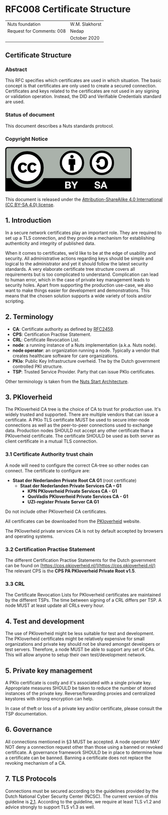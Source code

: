# RFC008 Certificate Structure

|  |  |
| :--- | :--- |
| Nuts foundation | W.M. Slakhorst |
| Request for Comments: 008 | Nedap |
|  | October 2020 |

## Certificate Structure

### Abstract

This RFC specifies which certificates are used in which situation. The basic concept is that certificates are only used to create a secured connection. Certificates and keys related to the certificates are not used in any signing or validation operation. Instead, the DID and Verifiable Credentials standard are used.

### Status of document

This document describes a Nuts standards protocol.

### Copyright Notice

![](../.gitbook/assets/license.png)

This document is released under the [Attribution-ShareAlike 4.0 International \(CC BY-SA 4.0\) license](https://creativecommons.org/licenses/by-sa/4.0/).

## 1.  Introduction

In a secure network certificates play an important role. They are required to set up a TLS connection, and they provide a mechanism for establishing authenticity and integrity of published data.

When it comes to certificates, we’d like to be at the edge of usability and security. All administrative actions regarding keys should be simple and logical to the administrator and yet it should follow the latest security standards. A very elaborate certificate tree structure covers all requirements but is too complicated to understand. Complication can lead to human error, which in the case of private key management leads to security holes. Apart from supporting the production use-case, we also want to make things easier for development and demonstrations. This means that the chosen solution supports a wide variety of tools and/or scripting.

## 2. Terminology

* **CA**: Certificate authority as defined by [RFC2459](https://tools.ietf.org/html/rfc2459).
* **CPS**: Certification Practise Statement.
* **CRL**: Certificate Revocation List. 
* **node**: a running instance of a Nuts implementation \(a.k.a. Nuts node\).
* **node operator**: an organization running a node. Typically a vendor that creates healthcare software for care organizations.
* **PKIo**: Public Key Infrastructure overheid. The by the Dutch government controlled PKI structure.
* **TSP**: Trusted Service Provider. Party that can issue PKIo certificates. 

Other terminology is taken from the [Nuts Start Architecture](rfc001-nuts-start-architecture.md#nuts-start-architecture).

## 3. PKIoverheid

The PKIoverheid CA tree is the choice of CA to trust for production use. It's widely trusted and supported. There are multiple vendors that can issue a certificate. A PKIo TLS certificate MUST be used to secure inter-node connections as well as the peer-to-peer connections used to exchange data. Production nodes SHOULD not accept any other certificate than a PKIoverheid certificate. The certificate SHOULD be used as both server as client certificate in a mutual TLS connection.

### 3.1 Certificate Authority trust chain

A node will need to configure the correct CA-tree so other nodes can connect. The certificate to configure are:

- **Staat der Nederlanden Private Root CA G1** (root certificate)
  - **Staat der Nederlanden Private Services CA – G1**
    - **KPN PKIoverheid Private Services CA - G1**
    - **QuoVadis PKIoverheid Private Services CA - G1** 
    - **UZI-register Private Server CA G1**

Do not include other PKIoverheid CA certificates.

All certificates can be downloaded from the [PKIoverheid](https://cert.pkioverheid.nl/cert-pkioverheid-nl.htm) website.

The PKIoverheid private services CA is not by default accepted by browsers and operating systems.

### 3.2 Certification Practise Statement

The different Certification Practise Statements for the Dutch government can be found on [https://cps.pkioverheid.nl/](https://cps.pkioverheid.nl/) The relevant CPS is the **CPS PA PKIoverheid Private Root v1.5**.

### 3.3 CRL

The Certificate Revocation Lists for PKIoverheid certificates are maintained by the different TSPs. The time between signing of a CRL differs per TSP. A node MUST at least update all CRLs every hour.

## 4. Test and development

The use of PKIoverheid might be less suitable for test and development. The PKIoverheid certificates might be relatively expensive for small organizations and private key should not be shared amongst developers or test servers. Therefore, a node MUST be able to support any set of CAs. This will allow anyone to setup their own test/development network.

## 5. Private key management

A PKIo certificate is costly and it's associated with a single private key. Appropriate measures SHOULD be taken to reduce the number of stored instances of the private key. Reverse/forwarding proxies and centralized keystores with strong encryption can help.

In case of theft or loss of a private key and/or certificate, please consult the TSP documentation.

## 6. Governance

All connections mentioned in §3 MUST be accepted. A node operator MAY NOT deny a connection request other than those using a banned or revoked certificate. A governance framework SHOULD be in place to determine how a certificate can be banned. Banning a certificate does not replace the revoking mechanism of a CA.

## 7. TLS Protocols

Connections must be secured according to the guidelines provided by the Dutch National Cyber Security Center (NCSC).
The current version of this guideline is [2.1](https://www.ncsc.nl/documenten/publicaties/2021/januari/19/ict-beveiligingsrichtlijnen-voor-transport-layer-security-2.1).
According to the guideline, we require at least TLS v1.2 and advice strongly to support TLS v1.3 as well.